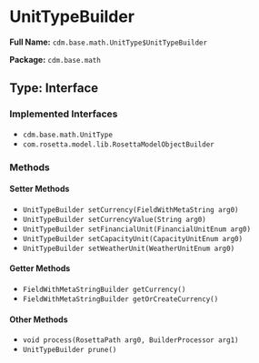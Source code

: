 # UnitTypeBuilder

**Full Name:** `cdm.base.math.UnitType$UnitTypeBuilder`

**Package:** `cdm.base.math`

## Type: Interface

### Implemented Interfaces

- `cdm.base.math.UnitType`
- `com.rosetta.model.lib.RosettaModelObjectBuilder`

### Methods

#### Setter Methods

- `UnitTypeBuilder setCurrency(FieldWithMetaString arg0)`
- `UnitTypeBuilder setCurrencyValue(String arg0)`
- `UnitTypeBuilder setFinancialUnit(FinancialUnitEnum arg0)`
- `UnitTypeBuilder setCapacityUnit(CapacityUnitEnum arg0)`
- `UnitTypeBuilder setWeatherUnit(WeatherUnitEnum arg0)`

#### Getter Methods

- `FieldWithMetaStringBuilder getCurrency()`
- `FieldWithMetaStringBuilder getOrCreateCurrency()`

#### Other Methods

- `void process(RosettaPath arg0, BuilderProcessor arg1)`
- `UnitTypeBuilder prune()`

